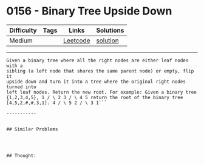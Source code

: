 # 0156 - Binary Tree Upside Down

Difficulty  | Tags | Links | Solutions
----------- | ---- | ----- | -----
Medium |  | [Leetcode](https://leetcode.com/problems/binary-tree-upside-down) | [solution](https://leetcode.com/problems/binary-tree-upside-down/solution/)


-----------

```
Given a binary tree where all the right nodes are either leaf nodes with a
sibling (a left node that shares the same parent node) or empty, flip it
upside down and turn it into a tree where the original right nodes turned into
left leaf nodes. Return the new root. For example: Given a binary tree
{1,2,3,4,5}, 1 / \ 2 3 / \ 4 5 return the root of the binary tree
[4,5,2,#,#,3,1]. 4 / \ 5 2 / \ 3 1```

-----------


## Similar Problems




## Thought:

